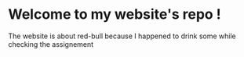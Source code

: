 # Welcome to my website's repo !
The website is about red-bull because I happened to drink some while checking the assignement
